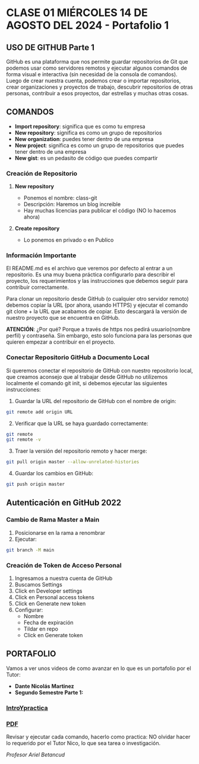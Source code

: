 # CLASE 01 MIÉRCOLES 14 DE AGOSTO DEL 2024 - Portafolio 1

## USO DE GITHUB Parte 1

GitHub es una plataforma que nos permite guardar repositorios de Git que podemos usar como servidores remotos y ejecutar algunos comandos de forma visual e interactiva (sin necesidad de la consola de comandos). Luego de crear nuestra cuenta, podemos crear o importar repositorios, crear organizaciones y proyectos de trabajo, descubrir repositorios de otras personas, contribuir a esos proyectos, dar estrellas y muchas otras cosas.

## COMANDOS

- **Import repository**: significa que es como tu empresa
- **New repository**: significa es como un grupo de repositorios 
- **New organization**: puedes tener dentro de una empresa
- **New project**: significa es como un grupo de repositorios que puedes tener dentro de una empresa
- **New gist**: es un pedasito de código que puedes compartir

### Creación de Repositorio
1. **New repository**
   - Ponemos el nombre: class-git
   - Descripción: Haremos un blog increible
   - Hay muchas licencias para publicar el código (NO lo hacemos ahora)

2. **Create repository**
   - Lo ponemos en privado o en Publico

### Información Importante

El README.md es el archivo que veremos por defecto al entrar a un repositorio. Es una muy buena práctica configurarlo para describir el proyecto, los requerimientos y las instrucciones que debemos seguir para contribuir correctamente.

Para clonar un repositorio desde GitHub (o cualquier otro servidor remoto) debemos copiar la URL (por ahora, usando HTTPS) y ejecutar el comando git clone + la URL que acabamos de copiar. Esto descargará la versión de nuestro proyecto que se encuentra en GitHub.

**ATENCIÓN**: ¿Por qué? Porque a través de https nos pedirá usuario(nombre perfil) y contraseña. Sin embargo, esto solo funciona para las personas que quieren empezar a contribuir en el proyecto.

### Conectar Repositorio GitHub a Documento Local

Si queremos conectar el repositorio de GitHub con nuestro repositorio local, que creamos aconsejo que al trabajar desde GitHub no utilizemos localmente el comando git init, si debemos ejecutar las siguientes instrucciones:

1. Guardar la URL del repositorio de GitHub con el nombre de origin:
```bash
git remote add origin URL
```

2. Verificar que la URL se haya guardado correctamente:
```bash
git remote
git remote -v
```

3. Traer la versión del repositorio remoto y hacer merge:
```bash
git pull origin master --allow-unrelated-histories
```

4. Guardar los cambios en GitHub:
```bash
git push origin master
```

## Autenticación en GitHub 2022

### Cambio de Rama Master a Main
1. Posicionarse en la rama a renombrar
2. Ejecutar:
```bash
git branch -M main
```

### Creación de Token de Acceso Personal

1. Ingresamos a nuestra cuenta de GitHub
2. Buscamos Settings
3. Click en Developer settings
4. Click en Personal access tokens
5. Click en Generate new token
6. Configurar:
   - Nombre
   - Fecha de expiración
   - Tildar en repo
   - Click en Generate token

## PORTAFOLIO

Vamos a ver unos videos de como avanzar en lo que es un portafolio por el Tutor:
- **Dante Nicolás Martinez**
- **Segundo Semestre Parte 1:**

### [IntroYpractica](https://drive.google.com/file/d/1yFihiQVMKXJvOXSwMdczrCesocRS9heY/view?usp=drive_link)

### [PDF](https://docs.google.com/presentation/d/10QC9Ii6zvYgTa5fbzUJGNC8z9LukEN5r/edit?usp=drive_link&ouid=103827187004520077964&rtpof=true&sd=true)

Revisar y ejecutar cada comando, hacerlo como practica: NO olvidar hacer lo requerido por el Tutor Nico, lo que sea tarea o investigación.

*Profesor Ariel Betancud*
